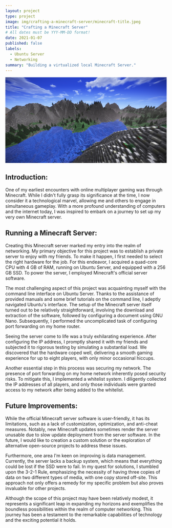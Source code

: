 ```yaml
---
layout: project
type: project
image: img/crafting-a-minecraft-server/minecraft-title.jpeg
title: "Crafting a Minecraft Server"
# All dates must be YYY-MM-DD format!
date: 2021-01-07
published: false
labels:
  - Ubuntu Server
  - Networking
summary: "Building a virtualized local Minecraft Server."
---
```


<img class="img-fluid" src="../img/crafting-a-minecraft-server/minecraft-landscape.png">

## Introduction:
One of my earliest encounters with online multiplayer gaming was through Minecraft. While I didn't fully grasp its significance at the time, I now consider it a technological marvel, allowing me and others to engage in simultaneous gameplay. With a more profound understanding of computers and the internet today, I was inspired to embark on a journey to set up my very own Minecraft server.

## Running a Minecraft Server:
Creating this Minecraft server marked my entry into the realm of networking. My primary objective for this project was to establish a private server to enjoy with my friends. To make it happen, I first needed to select the right hardware for the job. For this endeavor, I acquired a quad-core CPU with 4 GB of RAM, running on Ubuntu Server, and equipped with a 256 GB SSD. To power the server, I employed Minecraft's official server software.

The most challenging aspect of this project was acquainting myself with the command line interface on Ubuntu Server. Thanks to the assistance of provided manuals and some brief tutorials on the command line, I adeptly navigated Ubuntu's interface. The setup of the Minecraft server itself turned out to be relatively straightforward, involving the download and extraction of the software, followed by configuring a document using GNU Nano. Subsequently, I performed the uncomplicated task of configuring port forwarding on my home router.

Seeing the server come to life was a truly exhilarating experience. After configuring the IP address, I promptly shared it with my friends and subjected it to rigorous testing by simulating a substantial load. We discovered that the hardware coped well, delivering a smooth gaming experience for up to eight players, with only minor occasional hiccups.

Another essential step in this process was securing my network. The presence of port forwarding on my home network inherently posed security risks. To mitigate this, I implemented a whitelist system. I diligently collected the IP addresses of all players, and only those individuals were granted access to my network after being added to the whitelist.

## Future Improvements:
While the official Minecraft server software is user-friendly, it has its limitations, such as a lack of customization, optimization, and anti-cheat measures. Notably, new Minecraft updates sometimes render the server unusable due to slow update deployment from the server software. In the future, I would like to creation a custom solution or the exploration of alternative open-source projects to address these issues.

Furthermore, one area I'm keen on improving is data management. Currently, the server lacks a backup system, which means that everything could be lost if the SSD were to fail. In my quest for solutions, I stumbled upon the 3-2-1 Rule, emphasizing the necessity of having three copies of data on two different types of media, with one copy stored off-site. This approach not only offers a remedy for my specific problem but also proves invaluable for other projects.

Although the scope of this project may have been relatively modest, it represents a significant leap in expanding my horizons and exemplifies the boundless possibilities within the realm of computer networking. This journey has been a testament to the remarkable capabilities of technology and the exciting potential it holds.